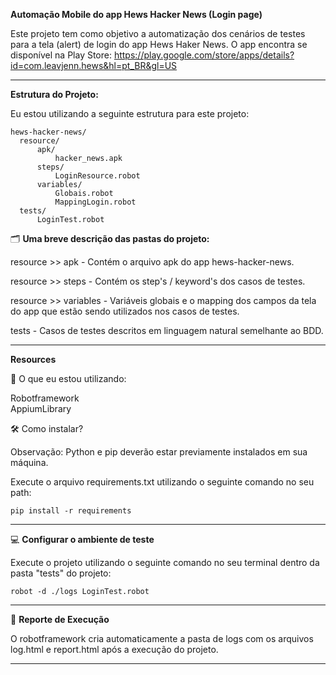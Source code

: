 **Automação Mobile do app Hews Hacker News (Login page)**


Este projeto tem como objetivo a automatização dos cenários de testes para a tela (alert) de login do app Hews Haker News. O app encontra se disponível na Play Store: https://play.google.com/store/apps/details?id=com.leavjenn.hews&hl=pt_BR&gl=US

___

**Estrutura do Projeto:**

Eu estou utilizando a seguinte estrutura para este projeto:

```
hews-hacker-news/
  resource/
      apk/
          hacker_news.apk
      steps/
          LoginResource.robot
      variables/
          Globais.robot
          MappingLogin.robot
  tests/
      LoginTest.robot

```

🗂 **Uma breve descrição das pastas do projeto:**

resource >> apk - Contém o arquivo apk do app hews-hacker-news.

resource >> steps - Contém os step's / keyword's dos casos de testes.

resource >>  variables - Variáveis globais e o mapping dos campos da tela do app que estão sendo utilizados nos casos de testes.

tests - Casos de testes descritos em linguagem natural semelhante ao BDD.
___

**Resources**

🎯  O que eu estou utilizando:

Robotframework<br>
AppiumLibrary<br>

🛠 Como instalar?

Observação: Python e pip deverão estar previamente instalados em sua máquina.

Execute o arquivo requirements.txt utilizando o seguinte comando no seu path:

```
pip install -r requirements
```
___

💻  **Configurar o ambiente de teste**

Execute o projeto utilizando o seguinte comando no seu terminal dentro da pasta "tests" do projeto:

```
robot -d ./logs LoginTest.robot
```
___

📝  **Reporte de Execução**

O robotframework cria automaticamente a pasta de logs com os arquivos log.html e report.html após a execução do projeto.

___
